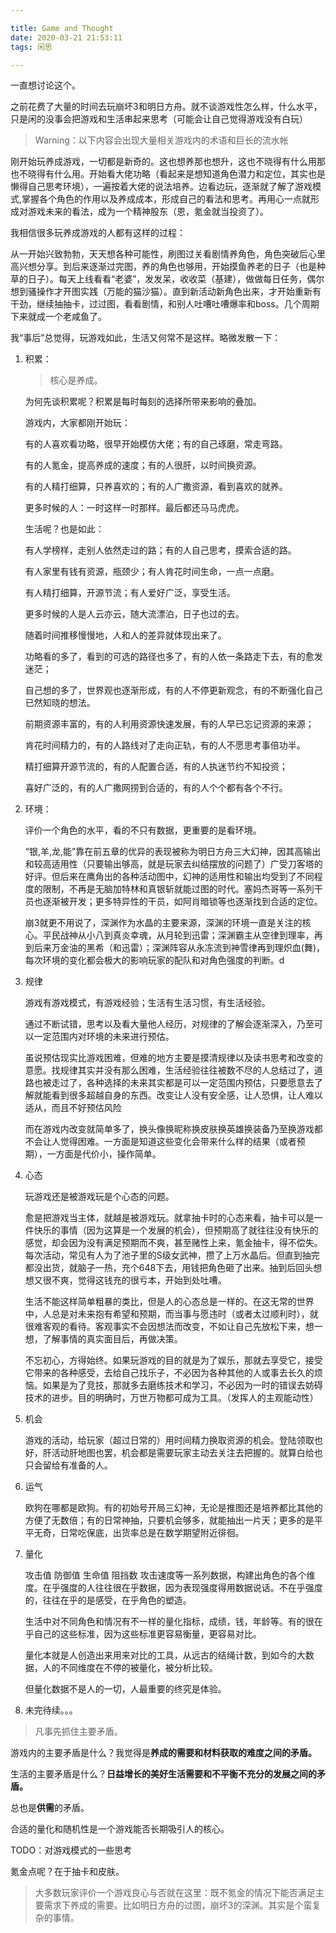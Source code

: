 ```yaml
---

title: Game and Thought
date: 2020-03-21 21:53:11
tags: 闲思

---
```


  一直想讨论这个。

之前花费了大量的时间去玩崩坏3和明日方舟。就不谈游戏性怎么样，什么水平，只是闲的没事会把游戏和生活串起来思考（可能会让自己觉得游戏没有白玩）

> Warning：以下内容会出现大量相关游戏内的术语和巨长的流水帐

刚开始玩养成游戏，一切都是新奇的。这也想养那也想升，这也不晓得有什么用那也不晓得有什么用。开始看大佬功略（看起来是想知道角色潜力和定位，其实也是懒得自己思考环境），一遍按着大佬的说法培养。边看边玩，逐渐就了解了游戏模式,掌握各个角色的作用以及养成成本，形成自己的看法和思考。再用心一点就形成对游戏未来的看法，成为一个精神股东（恩，氪金就当投资了）。

我相信很多玩养成游戏的人都有这样的过程：

从一开始兴致勃勃，天天想各种可能性，刷图过关看剧情养角色，角色突破后心里高兴想分享。到后来逐渐过完图，养的角色也够用，开始摸鱼养老的日子（也是种草的日子）。每天上线看看“老婆”，发发呆，收收菜（基建），做做每日任务，偶尔想到骚操作才开图实践（万能的猫沙猫）。直到新活动新角色出来，才开始重新有干劲，继续抽抽卡，过过图，看看剧情，和别人吐嘈吐嘈爆率和boss。几个周期下来就成一个老咸鱼了。



我“事后”总觉得，玩游戏如此，生活又何常不是这样。略微发散一下：



1. 积累：

   > 核心是养成。

   为何先谈积累呢？积累是每时每刻的选择所带来影响的叠加。

   游戏内，大家都刚开始玩：

   有的人喜欢看功略，很早开始模仿大佬；有的自己琢磨，常走弯路。

   有的人氪金，提高养成的速度；有的人很肝，以时间换资源。

   有的人精打细算，只养喜欢的；有的人广撒资源，看到喜欢的就养。

   更多时候的人：一时这样一时那样。最后都还马马虎虎。

   生活呢？也是如此：

   有人学榜样，走别人依然走过的路；有的人自己思考，摸索合适的路。

   有人家里有钱有资源，瓶颈少；有人肯花时间生命，一点一点磨。

   有人精打细算，开源节流；有人爱好广泛，享受生活。

   更多时候的人是人云亦云，随大流漂泊，日子也过的去。

   

   随着时间推移慢慢地，人和人的差异就体现出来了。

   功略看的多了，看到的可选的路径也多了，有的人依一条路走下去，有的愈发迷茫；

   自己想的多了，世界观也逐渐形成，有的人不停更新观念，有的不断强化自己已然知晓的想法。

   前期资源丰富的，有的人利用资源快速发展，有的人早已忘记资源的来源；

   肯花时间精力的，有的人路线对了走向正轨，有的人不愿思考事倍功半。

   精打细算开源节流的，有的人配置合适，有的人执迷节约不知投资；

   喜好广泛的，有的人广撒网捞到合适的，有的人个个都有各个不行。

   

2. 环境：

   评价一个角色的水平，看的不只有数据，更重要的是看环境。

   “银,羊,龙,能”靠在前五章的优异的表现被称为明日方舟三大幻神，因其高输出和较高适用性（只要输出够高，就是玩家去纠结摆放的问题了）广受刀客塔的好评。但后来在鹰角出的各种活动图中，幻神的适用性和输出均受到了不同程度的限制，不再是无脑加特林和真银斩就能过图的时代。塞妈杰哥等一系列干员也逐渐被开发；更多特异性的干员，如阿肖暗锁等也逐渐找到合适的定位。

   崩3就更不用说了，深渊作为水晶的主要来源，深渊的环境一直是关注的核心。平民战神从小八到真炎幸魂，从月轮到迅雷；深渊霸主从空律到理率，再到后来万金油的黑希（和迅雷）；深渊阵容从永冻流到神雪律再到理炽血(舞)，每次环境的变化都会极大的影响玩家的配队和对角色强度的判断。d

   

3. 规律

   游戏有游戏模式，有游戏经验；生活有生活习惯，有生活经验。

   通过不断试错，思考以及看大量他人经历，对规律的了解会逐渐深入，乃至可以一定范围内对环境的未来进行预估。

   虽说预估现实比游戏困难，但难的地方主要是摸清规律以及读书思考和改变的意愿。找规律其实并没有那么困难，生活经验往往被数不尽的人总结过了，道路也被走过了，各种选择的未来其实都是可以一定范围内预估，只要愿意去了解就能看到很多超越自身的东西。改变让人没有安全感，让人恐惧，让人难以适从，而且不好预估风险

   而在游戏内改变就简单多了，换头像换昵称换皮肤换英雄换装备乃至换游戏都不会让人觉得困难。一方面是知道这些变化会带来什么样的结果（或者预期），一方面是代价小，操作简单。
   
4. 心态

   玩游戏还是被游戏玩是个心态的问题。

   愈是把游戏当主体，就越是被游戏玩。就拿抽卡时的心态来看，抽卡可以是一件快乐的事情（因为这算是一个发展的机会），但预期高了就往往没有快乐的感觉，却会因为没有满足预期而不爽，甚至赌性上来，氪金抽卡，得不偿失。每次活动，常见有人为了池子里的S级女武神，攒了上万水晶后。但直到抽完都没出货，就脑子一热，充个648下去，用钱把角色砸了出来。抽到后回头想想又很不爽，觉得这钱充的很亏本，开始到处吐嘈。

   生活不能这样简单粗暴的类比，但是人的心态总是一样的。在这无常的世界中，人总是对未来抱有希望和预期，而当事与愿违时（或者太过顺利时），就很难客观的看待。客观事实不会因想法而改变，不如让自己先放松下来，想一想，了解事情的真实面目后，再做决策。

   不忘初心，方得始终。如果玩游戏的目的就是为了娱乐，那就去享受它，接受它带来的各种感受，去给自己找乐子，不必因为各种其他的人或事去长久的烦恼。如果是为了竞技，那就多去磨练技术和学习，不必因为一时的错误去妨碍技术的进步。目的明确时，万世万物都可成为工具。（发挥人的主观能动性）

   

2. 机会

   游戏的活动，给玩家（超过日常的）用时间精力换取资源的机会。登陆领取也好，肝活动肝地图也罢，机会都是需要玩家主动去关注去把握的。就算白给也只会留给有准备的人。

3. 运气

   欧狗在哪都是欧狗。有的初始号开局三幻神，无论是推图还是培养都比其他的方便了无数倍；有的日常神抽，只要机会够多，就能抽出一片天；更多的是平平无奇，日常吃保底，出货率总是在数学期望附近徘徊。 

4. 量化

   攻击值 防御值 生命值 阻挡数 攻击速度等一系列数据，构建出角色的各个维度。在乎强度的人往往很在乎数据，因为表现强度得用数据说话。不在乎强度的，往往在乎的是感受，在乎角色的塑造。

   生活中对不同角色和情况有不一样的量化指标，成绩，钱，年龄等。有的很在乎自己的这些标准，因为这些标准更容易衡量，更容易对比。

   量化本就是人创造出来用来对比的工具，从远古的结绳计数，到如今的大数据，人的不同维度在不停的被量化，被分析比较。

   但量化数据不是人的一切，人最重要的终究是体验。

5. 未完待续。。。



> 凡事先抓住主要矛盾。

游戏内的主要矛盾是什么？我觉得是**养成的需要和材料获取的难度之间的矛盾。**

生活的主要矛盾是什么？**日益增长的美好生活需要和不平衡不充分的发展之间的矛盾。**

总也是**供需**的矛盾。

合适的量化和随机性是一个游戏能否长期吸引人的核心。





TODO：对游戏模式的一些思考

   氪金点呢？在于抽卡和皮肤。

   > 大多数玩家评价一个游戏良心与否就在这里：既不氪金的情况下能否满足主要需求下养成的需要。比如明日方舟的过图，崩坏3的深渊。其实是个蛮复杂的事情。

   